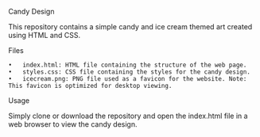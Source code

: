 Candy Design

This repository contains a simple candy and ice cream themed art created using HTML and CSS.

Files

	•	index.html: HTML file containing the structure of the web page.
	•	styles.css: CSS file containing the styles for the candy design.
	•	icecream.png: PNG file used as a favicon for the website. Note: This favicon is optimized for desktop viewing.

Usage

Simply clone or download the repository and open the index.html file in a web browser to view the candy design.
